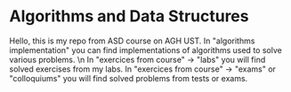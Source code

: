 # Algorithms and Data Structures
Hello, this is my repo from ASD course on AGH UST.
In "algorithms implementation" you can find implementations of algorithms used to solve various problems. \n
In "exercices from course" -> "labs" you will find solved exercises from my labs.
In "exercices from course" -> "exams" or "colloquiums" you will find solved problems from tests or exams.
